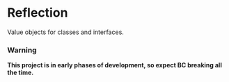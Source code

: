 # Reflection
Value objects for classes and interfaces.

### Warning
**This project is in early phases of development, so expect BC breaking all the time.**
